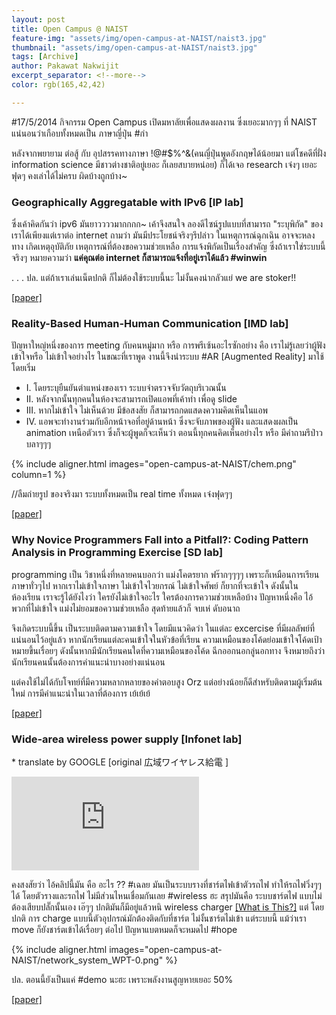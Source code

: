 ```yaml
---
layout: post
title: Open Campus @ NAIST
feature-img: "assets/img/open-campus-at-NAIST/naist3.jpg"
thumbnail: "assets/img/open-campus-at-NAIST/naist3.jpg"
tags: [Archive]
author: Pakawat Nakwijit
excerpt_separator: <!--more-->
color: rgb(165,42,42)

---
```



<span class="tag-en">#17/5/2014</span> กิจกรรม Open Campus เปิดมหาลัยเพื่อแสดงผลงาน ซึ่งเยอะมากๆๆ ที่ NAIST แน่นอนว่าเกือบทั้งหมดเป็น ภาษาญี่ปุ่น <span class="tag-en"><span class="tag-en">#กำ</span></span>

<!--more-->

หลังจากพยายาม ต่อสู้ กับ อุปสรรคทางภาษา !@#$%^&(คนญี่ปุ่นพูดอังกฤษได้น้อยมา แต่โชคดีที่ฝั่ง information science มีชาวต่างชาติอยู่เยอะ ก็เลยสบายหน่อย) ก็ได้เจอ research เจ๋งๆ เยอะฟุดๆ คงเล่าได้ไม่ครบ ผิดบ้างถูกบ้าง~

### Geographically Aggregatable  with IPv6 [IP lab]
ซึ่งเค้าคิดกันว่า ipv6 มันยาววววมากกกก~ เค้าจึงสนใจ ลองดีไซน์รูปแบบที่สามารถ "ระบุพิกัด" ของเราได้เพียงแต่เราต่อ internet ถามว่า มันมีประโยชน์จริงๆรึปล่าว ในเหตุการณ์ฉุกเฉิน อาจจะหลงทาง เกิดเหตุอุบัติภัย เหตุการณ์ที่ต้องขอความช่วยเหลือ การแจ้งพิกัดเป็นเรื่องสำคัญ ซึ่งถ้าเราใช่ระบบนี้จริงๆ หมายความว่า <b>แค่คุณต่อ internet ก็สามารถแจ้งที่อยู่เราได้แล้ว <span class="tag-en">#winwin</span></b>

. 
.
.
ปล. แต่ถ้าเราเล่นเน็ตปกติ ก็ไม่ต้องใช้ระบบนี้นะ ไม่งั้นคงน่ากลัวแย่ we are stoker!!

[[paper]](https://iplab.naist.jp/publications/pdf/Okada_PITSaC2013.pdf)

### Reality-Based Human-Human Communication [IMD lab]

ปัญหาใหญ่หนึ่งของการ meeting กับคนหมู่มาก หรือ การพรีเซ้นอะไรซักอย่าง คือ เราไม่รู้เลยว่าผู้ฟัง เข้าใจหรือ ไม่เข้าใจอย่างไร ในขณะที่เราพูด งานนี้จึงนำระบบ <span class="tag-en">#AR</span> [Augmented Reality] มาใช้ โดยเริ่ม

* I. โดยระบุยืนยันตำแหน่งของเรา ระบบจำตรวจจับวัตถุบริเวณนั้น 
* II. หลังจากนั้นทุกคนในห้องจะสามารถเปิดแอพที่เค้าทำ เพื่อดู slide 
* III. หากไม่เข้าใจ ไม่เห็นด้วย มีข้อสงสัย ก็สามารถกดแสดงความคิดเห็นในแอพ 
* IV. แอพจะทำงานร่วมกับอีกหน้าจอที่อยู่ด้านหน้า ซึ่งจะจับภาพของผู้ฟัง และแสดงผลเป็น animation เหนือตัวเรา ซึ่งก็จะผู้พูดก็จะเห็นว่า ตอนนี้ทุกคนคิดเห็นอย่างไร หรือ มีคำถามรึป่าว บลาๆๆๆ

{% include aligner.html images="open-campus-at-NAIST/chem.png" column=1 %}

//ลืมถ่ายรูป ของจริงมา ระบบทั้งหมดเป็น real time ทั้งหมด เจ๋งฟุดๆๆ

[[paper]](http://imd.naist.jp/research/pdf/2010_igor.pdf)

### Why Novice Programmers Fall into a Pitfall?: Coding Pattern Analysis in Programming Exercise [SD lab]

programming เป็น วิชาหนึ่งที่หลายคนบอกว่า แม่งโคตรยาก ฟร๊ากๆๆๆๆ เพราะก็เหมือนการเรียนภาษาทั่วๆไป หากเราไม่เข้าใจภาษา ไม่เข้าใจไวยกรณ์ ไม่เข้าใจศัพย์ ก็ยากที่จะเข้าใจ ดังนั้นในห้องเรียน เราจะรู้ได้ยังไงว่า ใครยังไม่เข้าใจอะไร ใครต้องการความช่วยเหลือบ้าง ปัญหาหนึ่งคือ ไอ้พวกที่ไม่เข้าใจ แม่งไม่ยอมขอความช่วยเหลือ สุดท้ายแล้วก็ จบเห่ ดับอนาถ

จึงเกิดระบบนี้ขึ้น เป็นระบบติดตามความเข้าใจ โดยมีแนวคิดว่า ในแต่ละ excercise ที่มีผลลัพย์ที่แน่นอนไว้อยู่แล้ว หากนักเรียนแต่ละคนเข้าใจในหัวข้อที่เรียน ความเหมือนของโค้ดย่อมเข้าใจโค้ดเป้าหมายขึ้นเรื่อยๆ ดังนั้นหากมีนักเรียนคนใดที่ความเหมือนของโค้ด ฉีกออกนอกลู่นอกทาง จึงหมายถึงว่า นักเรียนคนนั้นต้องการคำแนะนำบางอย่างแน่นอน

แต่คงใช้ไม่ได้กับโจทย์ที่มีความหลากหลายของคำตอบสูง Orz แต่อย่างน้อยก็ดีสำหรับติดตามผู้เริ่มต้นใหม่ การมีคำแนะนำในเวลาที่ต้องการ เย้เย้เย้

[[paper]](http://sdlab.naist.jp/pman3/pman3.cgi?DOWNLOAD=66)

### Wide-area wireless power supply [Infonet lab]
\* translate by GOOGLE [original 広域ワイヤレス給電 ]




<div class="video-container">
    <iframe class="video" src="https://www.youtube.com/embed/diHCFyDdsSQ" frameborder="0" allowfullscreen></iframe>
</div>

คงสงสัยว่า ไอ้คลิปนี้มัน คือ อะไร ?? <span class="tag-en"><span class="tag-en">#เฉลย</span></span> มันเป็นระบบรางที่ชาร์ตไฟเข้าตัวรถไฟ ทำให้รถไฟวิ่งๆๆได้ โดยตัวรางและรถไฟ ไม่มีส่วนไหนเชื่อมกันเลย <span class="tag-en">#wireless</span> ฮะ สรุปมันคือ ระบบชาร์ตไฟ แบบไม่ต้องเสียบปลั๊กนั้นเอง เอ๊ๆๆ ปกติมันก็มีอยู่แล้วหนิ wireless charger [[What is This?]](http://www.techwhatwhy.com/how-wireless-charger-work) แต่ โดยปกติ การ charge แบบนี้ตัวอุปกรณ์มักต้องติดกับที่ชาร์ต ไม่งั้นชาร์ตไม่เข้า แต่ระบบนี้ แม้ว่าเรา move ก็ยังชาร์ตเข้าได้เรื่อยๆ ต่อไป ปัญหาแบตหมดก็จะหมดไป <span class="tag-en">#hope</span>

{% include aligner.html images="open-campus-at-NAIST/network_system_WPT-0.png" %}

ปล. ตอนนี้ยังเป็นแค่ <span class="tag-en">#demo</span> นะฮะ เพราะพลังงานสูญหายเยอะ 50%

[[paper]](http://agano.naist.jp/hp/research/research_template/network_system_WPT.pdf)